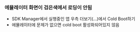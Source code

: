 ### 에뮬레이터 화면이 검은색에서 로딩이 안됨
- SDK Manager에서 실행중인 앱 우측 더보기(...)에서 Cold Boot하기
- 에뮬레이터에 문제가 없으면 cold boot 활성화되어있지 않음
